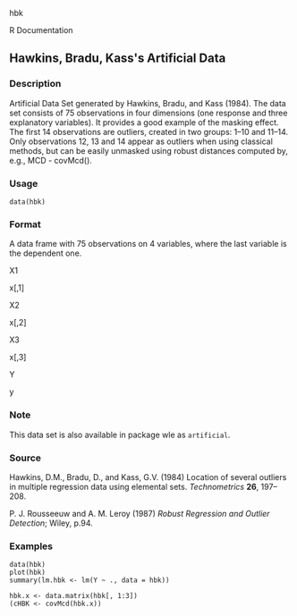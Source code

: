 hbk

R Documentation

## Hawkins, Bradu, Kass's Artificial Data

### Description

Artificial Data Set generated by Hawkins, Bradu, and Kass (1984). The data set
consists of 75 observations in four dimensions (one response and three
explanatory variables). It provides a good example of the masking effect. The
first 14 observations are outliers, created in two groups: 1–10 and 11–14.
Only observations 12, 13 and 14 appear as outliers when using classical
methods, but can be easily unmasked using robust distances computed by, e.g.,
MCD - covMcd().

### Usage

    data(hbk)

### Format

A data frame with 75 observations on 4 variables, where the last variable is
the dependent one.

X1

x[,1]

X2

x[,2]

X3

x[,3]

Y

y

### Note

This data set is also available in package wle as `artificial`.

### Source

Hawkins, D.M., Bradu, D., and Kass, G.V. (1984) Location of several outliers
in multiple regression data using elemental sets. _Technometrics_ **26**,
197–208.

P. J. Rousseeuw and A. M. Leroy (1987) _Robust Regression and Outlier
Detection_; Wiley, p.94.

### Examples

    
    data(hbk)
    plot(hbk)
    summary(lm.hbk <- lm(Y ~ ., data = hbk))
    
    hbk.x <- data.matrix(hbk[, 1:3])
    (cHBK <- covMcd(hbk.x))

